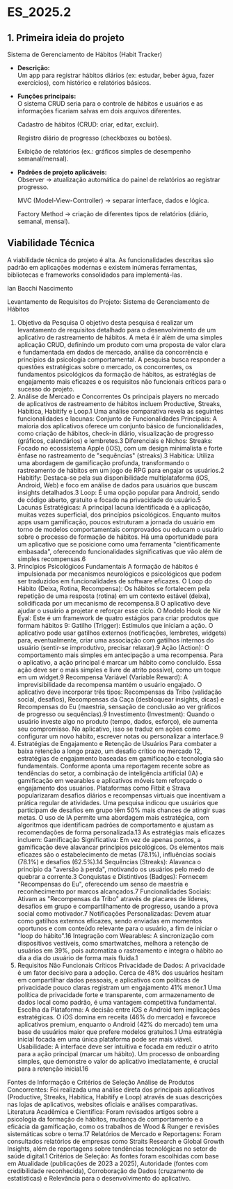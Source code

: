 # ES_2025.2

## 1. Primeira ideia do projeto
Sistema de Gerenciamento de Hábitos (Habit Tracker) 
  - **Descrição:**  
  Um app para registrar hábitos diários (ex: estudar, beber água, fazer exercícios), com histórico e relatórios básicos.
    
  - **Funções principais:**  
    O sistema CRUD seria para o controle de hábitos e usuários e as informações ficariam salvas em dois arquivos diferentes.
    
    Cadastro de hábitos (CRUD: criar, editar, excluir).

    Registro diário de progresso (checkboxes ou botões).

    Exibição de relatórios (ex.: gráficos simples de desempenho semanal/mensal).
    
  - **Padrões de projeto aplicáveis:**  
    Observer → atualização automática do painel de relatórios ao registrar progresso.

    MVC (Model-View-Controller) → separar interface, dados e lógica.

    Factory Method → criação de diferentes tipos de relatórios (diário, semanal, mensal).

  ##  Viabilidade Técnica
A viabilidade técnica do projeto é alta. As funcionalidades descritas são padrão em aplicações modernas e existem inúmeras ferramentas, bibliotecas e frameworks consolidados para implementá-las.

Ian Bacchi Nascimento

Levantamento de Requisitos do Projeto: Sistema de Gerenciamento de Hábitos
1. Objetivo da Pesquisa
O objetivo desta pesquisa é realizar um levantamento de requisitos detalhado para o desenvolvimento de um aplicativo de rastreamento de hábitos. A meta é ir além de uma simples aplicação CRUD, definindo um produto com uma proposta de valor clara e fundamentada em dados de mercado, análise da concorrência e princípios da psicologia comportamental. A pesquisa busca responder a questões estratégicas sobre o mercado, os concorrentes, os fundamentos psicológicos da formação de hábitos, as estratégias de engajamento mais eficazes e os requisitos não funcionais críticos para o sucesso do projeto.
2. Análise de Mercado e Concorrentes
Os principais players no mercado de aplicativos de rastreamento de hábitos incluem Productive, Streaks, Habitica, Habitify e Loop.1 Uma análise comparativa revela as seguintes funcionalidades e lacunas:
Conjunto de Funcionalidades Principais: A maioria dos aplicativos oferece um conjunto básico de funcionalidades, como criação de hábitos, check-in diário, visualização de progresso (gráficos, calendários) e lembretes.3
Diferenciais e Nichos:
Streaks: Focado no ecossistema Apple (iOS), com um design minimalista e forte ênfase no rastreamento de "sequências" (streaks).3
Habitica: Utiliza uma abordagem de gamificação profunda, transformando o rastreamento de hábitos em um jogo de RPG para engajar os usuários.2
Habitify: Destaca-se pela sua disponibilidade multiplataforma (iOS, Android, Web) e foco em análise de dados para usuários que buscam insights detalhados.3
Loop: É uma opção popular para Android, sendo de código aberto, gratuito e focado na privacidade do usuário.5
Lacunas Estratégicas: A principal lacuna identificada é a aplicação, muitas vezes superficial, dos princípios psicológicos. Enquanto muitos apps usam gamificação, poucos estruturam a jornada do usuário em torno de modelos comportamentais comprovados ou educam o usuário sobre o processo de formação de hábitos. Há uma oportunidade para um aplicativo que se posicione como uma ferramenta "cientificamente embasada", oferecendo funcionalidades significativas que vão além de simples recompensas.6
3. Princípios Psicológicos Fundamentais
A formação de hábitos é impulsionada por mecanismos neurológicos e psicológicos que podem ser traduzidos em funcionalidades de software eficazes.
O Loop do Hábito (Deixa, Rotina, Recompensa): Os hábitos se fortalecem pela repetição de uma resposta (rotina) em um contexto estável (deixa), solidificada por um mecanismo de recompensa.8 O aplicativo deve ajudar o usuário a projetar e reforçar esse ciclo.
O Modelo Hook de Nir Eyal: Este é um framework de quatro estágios para criar produtos que formam hábitos 9:
Gatilho (Trigger): Estímulos que iniciam a ação. O aplicativo pode usar gatilhos externos (notificações, lembretes, widgets) para, eventualmente, criar uma associação com gatilhos internos do usuário (sentir-se improdutivo, precisar relaxar).9
Ação (Action): O comportamento mais simples em antecipação a uma recompensa. Para o aplicativo, a ação principal é marcar um hábito como concluído. Essa ação deve ser o mais simples e livre de atrito possível, como um toque em um widget.9
Recompensa Variável (Variable Reward): A imprevisibilidade da recompensa mantém o usuário engajado. O aplicativo deve incorporar três tipos: Recompensas da Tribo (validação social, desafios), Recompensas da Caça (desbloquear insights, dicas) e Recompensas do Eu (maestria, sensação de conclusão ao ver gráficos de progresso ou sequências).9
Investimento (Investment): Quando o usuário investe algo no produto (tempo, dados, esforço), ele aumenta seu compromisso. No aplicativo, isso se traduz em ações como configurar um novo hábito, escrever notas ou personalizar a interface.9
4. Estratégias de Engajamento e Retenção de Usuários
Para combater a baixa retenção a longo prazo, um desafio crítico no mercado 12, estratégias de engajamento baseadas em gamificação e tecnologia são fundamentais.
Conforme aponta uma reportagem recente sobre as tendências do setor, a combinação de inteligência artificial (IA) e gamificação em wearables e aplicativos móveis tem reforçado o engajamento dos usuários. Plataformas como Fitbit e Strava popularizaram desafios diários e recompensas virtuais que incentivam a prática regular de atividades. Uma pesquisa indicou que usuários que participam de desafios em grupo têm 50% mais chances de atingir suas metas. O uso de IA permite uma abordagem mais estratégica, com algoritmos que identificam padrões de comportamento e ajustam as recomendações de forma personalizada.13
As estratégias mais eficazes incluem:
Gamificação Significativa: Em vez de apenas pontos, a gamificação deve alavancar princípios psicológicos. Os elementos mais eficazes são o estabelecimento de metas (78.1%), influências sociais (78.1%) e desafios (62.5%).14
Sequências (Streaks): Alavanca o princípio da "aversão à perda", motivando os usuários pelo medo de quebrar a corrente.3
Conquistas e Distintivos (Badges): Fornecem "Recompensas do Eu", oferecendo um senso de maestria e reconhecimento por marcos alcançados.7
Funcionalidades Sociais: Ativam as "Recompensas da Tribo" através de placares de líderes, desafios em grupo e compartilhamento de progresso, usando a prova social como motivador.7
Notificações Personalizadas: Devem atuar como gatilhos externos eficazes, sendo enviadas em momentos oportunos e com conteúdo relevante para o usuário, a fim de iniciar o "loop do hábito".16
Integração com Wearables: A sincronização com dispositivos vestíveis, como smartwatches, melhora a retenção de usuários em 39%, pois automatiza o rastreamento e integra o hábito ao dia a dia do usuário de forma mais fluida.1
5. Requisitos Não Funcionais Críticos
Privacidade de Dados: A privacidade é um fator decisivo para a adoção. Cerca de 48% dos usuários hesitam em compartilhar dados pessoais, e aplicativos com políticas de privacidade pouco claras registram um engajamento 41% menor.1 Uma política de privacidade forte e transparente, com armazenamento de dados local como padrão, é uma vantagem competitiva fundamental.
Escolha da Plataforma: A decisão entre iOS e Android tem implicações estratégicas. O iOS domina em receita (46% do mercado) e favorece aplicativos premium, enquanto o Android (42% do mercado) tem uma base de usuários maior que prefere modelos gratuitos.1 Uma estratégia inicial focada em uma única plataforma pode ser mais viável.
Usabilidade: A interface deve ser intuitiva e focada em reduzir o atrito para a ação principal (marcar um hábito). Um processo de onboarding simples, que demonstre o valor do aplicativo imediatamente, é crucial para a retenção inicial.16

Fontes de Informação e Critérios de Seleção
Análise de Produtos Concorrentes: Foi realizada uma análise direta dos principais aplicativos (Productive, Streaks, Habitica, Habitify e Loop) através de suas descrições nas lojas de aplicativos, websites oficiais e análises comparativas.
Literatura Acadêmica e Científica: Foram revisados artigos sobre a psicologia da formação de hábitos, mudança de comportamento e a eficácia da gamificação, como os trabalhos de Wood & Runger e revisões sistemáticas sobre o tema.17
Relatórios de Mercado e Reportagens: Foram consultados relatórios de empresas como Straits Research e Global Growth Insights, além de reportagens sobre tendências tecnológicas no setor de saúde digital.1
Critérios de Seleção: As fontes foram escolhidas com base em Atualidade (publicações de 2023 a 2025), Autoridade (fontes com credibilidade reconhecida), Corroboração de Dados (cruzamento de estatísticas) e Relevância para o desenvolvimento do aplicativo.


